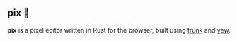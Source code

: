 ## pix 🎨

**pix** is a pixel editor written in Rust for the browser, built using
[trunk](https://github.com/thedodd/trunk) and [yew](https://github.com/yewstack/yew).
